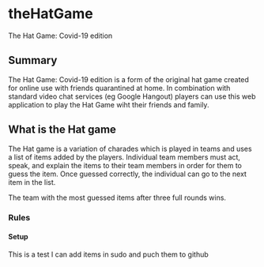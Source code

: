 # theHatGame
The Hat Game: Covid-19 edition

## Summary
The Hat Game: Covid-19 edition is a form of the original hat game created for online use with friends quarantined at home. In combination with standard video chat services (eg Google Hangout) players can use this web application to play the Hat Game wiht their friends and family.

## What is the Hat game
The Hat game is a variation of charades which is played in teams and uses a list of items added by the players. Individual team members must act, speak, and explain the items to their team members in order for them to guess the item. Once guessed correctly, the individual can go to the next item in the list. 

The team with the most guessed items after three full rounds wins. 

### Rules
#### Setup
This is a test I can add items in sudo and puch them to github
